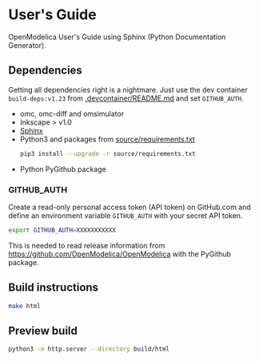 # User's Guide

OpenModelica User's Guide using Sphinx (Python Documentation Generator).

## Dependencies

Getting all dependencies right is a nightmare. Just use the dev container
`build-deps:v1.23` from [.devcontainer/README.md](./../../.devcontainer/README.md) and
set `GITHUB_AUTH`.

 - omc, omc-diff and omsimulator
 - Inkscape > v1.0
 - [Sphinx](http://sphinx-doc.org/)
 - Python3 and packages from [source/requirements.txt](./source/requirements.txt)
   ```bash
   pip3 install --upgrade -r source/requirements.txt
   ```
 - Python PyGithub package

### GITHUB_AUTH

Create a read-only personal access token (API token) on GitHub.com and define an
environment variable `GITHUB_AUTH` with your secret API token.
```bash
export GITHUB_AUTH=XXXXXXXXXXX
```
This is needed to read release information from
https://github.com/OpenModelica/OpenModelica with the PyGithub package.

## Build instructions

```bash
make html
```

## Preview build

```bash
python3 -m http.server --directory build/html
```
